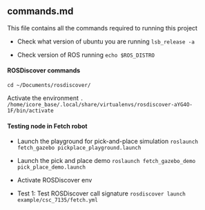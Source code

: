 ## commands.md

This file contains all the commands required to running this project

* Check what version of ubuntu you are running
```lsb_release -a```

* Check version of ROS running
```echo $ROS_DISTRO```

#### ROSDiscover commands
```cd ~/Documents/rosdiscover/``` 

Activate the environment ```. /home/icore_base/.local/share/virtualenvs/rosdiscover-aYG4O-1F/bin/activate```


#### Testing node in Fetch robot
* Launch the playground for pick-and-place simulation
```roslaunch fetch_gazebo pickplace_playground.launch```

* Launch the pick and place demo
```roslaunch fetch_gazebo_demo pick_place_demo.launch```

* Activate ROSDiscover env


* Test 1: Test ROSDiscover call signature
```rosdiscover launch example/csc_7135/fetch.yml```